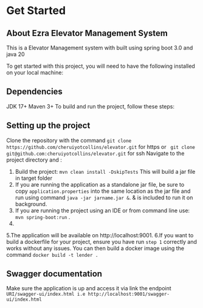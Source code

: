 # Get Started


## About Ezra Elevator Management System
This is a Elevator Management system with built using spring boot 3.0 and java 20

To get started with this project, you will need to have the following installed on your local machine:

## Dependencies
JDK 17+ Maven 3+ To build and run the project, follow these steps:

## Setting up the project
Clone the repository with the command `git clone https://github.com/cheruiyotcollins/elevator.git` for https or ` git clone git@github.com:cheruiyotcollins/elevator.git` for ssh
Navigate to the project directory and :
1. Build the project: `mvn clean install -DskipTests` This will build a jar file in target folder
2. If you are running the application as a standalone jar file, be sure to copy `application.properties` into the same location as the jar file and run using command `java -jar jarname.jar &`. & is included to run it on background.
3. If you are running the project using an IDE or from command line use: `mvn spring-boot:run` .
4. 
5.The application will be available on http://localhost:9001.
6.If you want to build a dockerfile for your project, ensure you have run `step 1` correctly and works without any issues. You can then build a docker image using the command `docker build -t lender .`

## Swagger documentation
Make sure the application is up and access it via link the endpoint `URI/swagger-ui/index.html i.e http://localhost:9001/swagger-ui/index.html`

